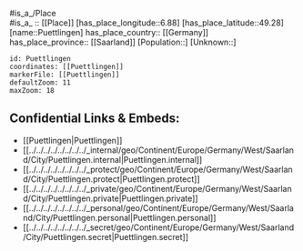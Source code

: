 ﻿---
location: [49.28,6.88] 
mapzoom: [7,12] 
mapmarker: city 
type: City
tags:
- geo/City


SpocWebEntityId: 33567
isDeleted: false
confidential: public

---
#is_a_/Place  
#is_a_ :: [[Place]] 
[has_place_longitude::6.88] 
[has_place_latitude::49.28] 
[name::Puettlingen] 
has_place_country:: [[Germany]]  
has_place_province:: [[Saarland]] 
[Population::] 
[Unknown::] 


```leaflet
id: Puettlingen
coordinates: [[Puettlingen]] 
markerFile: [[Puettlingen]] 
defaultZoom: 11 
maxZoom: 18
```


## Confidential Links & Embeds: 
- [[Puettlingen|Puettlingen]]  
- [[../../../../../../../../_internal/geo/Continent/Europe/Germany/West/Saarland/City/Puettlingen.internal|Puettlingen.internal]] 
- [[../../../../../../../../_protect/geo/Continent/Europe/Germany/West/Saarland/City/Puettlingen.protect|Puettlingen.protect]] 
- [[../../../../../../../../_private/geo/Continent/Europe/Germany/West/Saarland/City/Puettlingen.private|Puettlingen.private]] 
- [[../../../../../../../../_personal/geo/Continent/Europe/Germany/West/Saarland/City/Puettlingen.personal|Puettlingen.personal]] 
- [[../../../../../../../../_secret/geo/Continent/Europe/Germany/West/Saarland/City/Puettlingen.secret|Puettlingen.secret]] 
